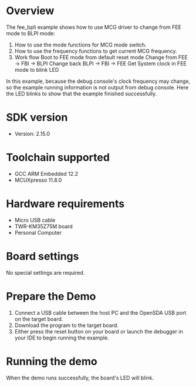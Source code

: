 Overview
========
The fee_bpli example shows how to use MCG driver to change from FEE mode to BLPI mode:

 1. How to use the mode functions for MCG mode switch.
 2. How to use the frequency functions to get current MCG frequency.
 3. Work flow
    Boot to FEE mode from default reset mode
    Change from FEE -> FBI -> BLPI
    Change back BLPI -> FBI -> FEE
    Get System clock in FEE mode to blink LED

In this example, because the debug console's clock frequency may change,
so the example running information is not output from debug console. Here the
LED blinks to show that the example finished successfully.

SDK version
===========
- Version: 2.15.0

Toolchain supported
===================
- GCC ARM Embedded  12.2
- MCUXpresso  11.8.0

Hardware requirements
=====================
- Micro USB cable
- TWR-KM35Z75M board
- Personal Computer

Board settings
==============
No special settings are required.

Prepare the Demo
================
1.  Connect a USB cable between the host PC and the OpenSDA USB port on the target board.
2.  Download the program to the target board.
3.  Either press the reset button on your board or launch the debugger in your IDE to begin running the example.

Running the demo
================
When the demo runs successfully, the board's LED will blink.
